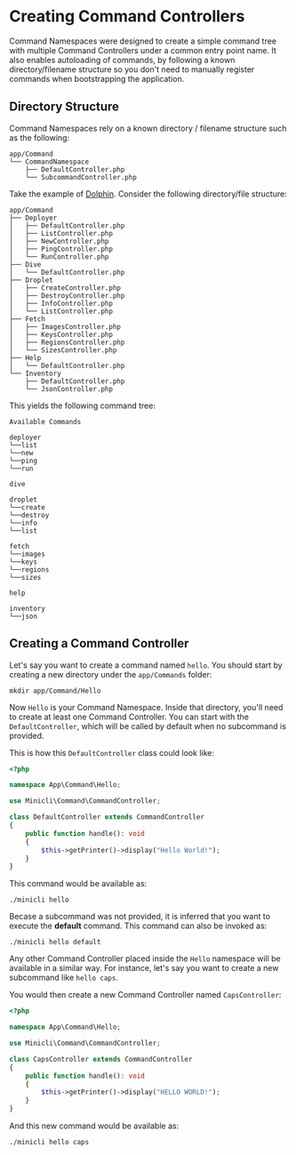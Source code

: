 # Creating Command Controllers

Command Namespaces were designed to create a simple command tree with multiple Command Controllers under a common entry point name. 
It also enables autoloading of commands, by following a known directory/filename structure so you don't need to manually register commands when bootstrapping the application.

## Directory Structure

Command Namespaces rely on a known directory / filename structure such as the following:

```
app/Command
└── CommandNamespace
    ├── DefaultController.php
    └── SubcommandController.php
```

Take the example of [Dolphin](https://github.com/do-community/dolphin). Consider the following directory/file structure:

```
app/Command
├── Deployer
│   ├── DefaultController.php
│   ├── ListController.php
│   ├── NewController.php
│   ├── PingController.php
│   └── RunController.php
├── Dive
│   └── DefaultController.php
├── Droplet
│   ├── CreateController.php
│   ├── DestroyController.php
│   ├── InfoController.php
│   └── ListController.php
├── Fetch
│   ├── ImagesController.php
│   ├── KeysController.php
│   ├── RegionsController.php
│   └── SizesController.php
├── Help
│   └── DefaultController.php
└── Inventory
    ├── DefaultController.php
    └── JsonController.php

```

This yields the following command tree:

```
Available Commands

deployer
└──list
└──new
└──ping
└──run

dive

droplet
└──create
└──destroy
└──info
└──list

fetch
└──images
└──keys
└──regions
└──sizes

help

inventory
└──json

```

## Creating a Command Controller

Let's say you want to create a command named  `hello`. You should start by creating a new directory under the `app/Commands` folder:

```shell
mkdir app/Command/Hello
```

Now `Hello` is your Command Namespace. Inside that directory, you'll need to create at least one Command Controller. You can start with the `DefaultController`, which will be called by default when no subcommand is provided.

This is how this `DefaultController` class could look like:

```php
<?php

namespace App\Command\Hello;

use Minicli\Command\CommandController;

class DefaultController extends CommandController
{
    public function handle(): void
    {       
        $this->getPrinter()->display("Hello World!");
    }
}
```

This command would be available as:

```shell
./minicli hello
```

Becase a subcommand was not provided, it is inferred that you want to execute the **default** command. This command can also be invoked as:

```shell
./minicli hello default
```

Any other Command Controller placed inside the `Hello` namespace will be available in a similar way. For instance, let's say you want to create a new subcommand like `hello caps`.

You would then create a new Command Controller named `CapsController`:

```php
<?php

namespace App\Command\Hello;

use Minicli\Command\CommandController;

class CapsController extends CommandController
{
    public function handle(): void
    {       
        $this->getPrinter()->display("HELLO WORLD!");
    }
}
```

And this new command would be available as:

```shell
./minicli hello caps
```

